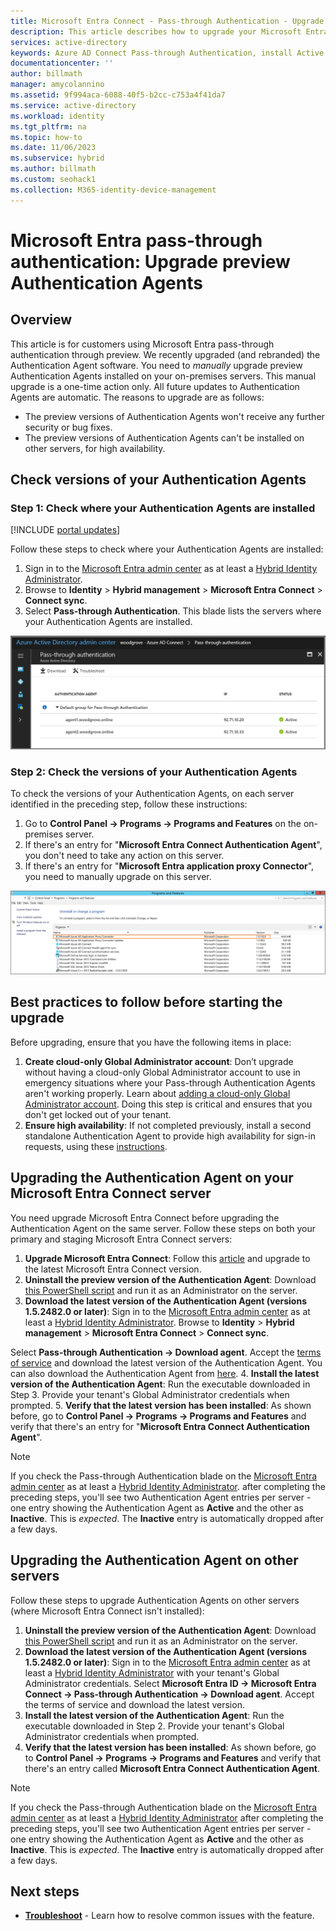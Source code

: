 ```yaml
---
title: Microsoft Entra Connect - Pass-through Authentication - Upgrade auth agents
description: This article describes how to upgrade your Microsoft Entra pass-through authentication configuration.
services: active-directory
keywords: Azure AD Connect Pass-through Authentication, install Active Directory, required components for Azure AD, SSO, Single Sign-on
documentationcenter: ''
author: billmath
manager: amycolannino
ms.assetid: 9f994aca-6088-40f5-b2cc-c753a4f41da7
ms.service: active-directory
ms.workload: identity
ms.tgt_pltfrm: na
ms.topic: how-to
ms.date: 11/06/2023
ms.subservice: hybrid
ms.author: billmath
ms.custom: seohack1
ms.collection: M365-identity-device-management
---
```


# Microsoft Entra pass-through authentication: Upgrade preview Authentication Agents

## Overview

This article is for customers using Microsoft Entra pass-through authentication through preview. We recently upgraded (and rebranded) the Authentication Agent software. You need to _manually_ upgrade preview Authentication Agents installed on your on-premises servers. This manual upgrade is a one-time action only. All future updates to Authentication Agents are automatic. The reasons to upgrade are as follows:

- The preview versions of Authentication Agents won't receive any further security or bug fixes.
- The preview versions of Authentication Agents can't be installed on other servers, for high availability.

## Check versions of your Authentication Agents

### Step 1: Check where your Authentication Agents are installed

[!INCLUDE [portal updates](~/includes/portal-update.md)]

Follow these steps to check where your Authentication Agents are installed:

1. Sign in to the [Microsoft Entra admin center](https://entra.microsoft.com) as at least a [Hybrid Identity Administrator](~/identity/role-based-access-control/permissions-reference.md#hybrid-identity-administrator).
2. Browse to **Identity** > **Hybrid management** > **Microsoft Entra Connect** > **Connect sync**.
4. Select **Pass-through Authentication**. This blade lists the servers where your Authentication Agents are installed.

![[Microsoft Entra admin center](https://entra.microsoft.com) - Pass-through Authentication blade](./media/how-to-connect-pta-upgrade-preview-authentication-agents/pta8.png)

### Step 2: Check the versions of your Authentication Agents

To check the versions of your Authentication Agents, on each server identified in the preceding step, follow these instructions:

1. Go to **Control Panel -> Programs -> Programs and Features** on the on-premises server.
2. If there's an entry for "**Microsoft Entra Connect Authentication Agent**", you don't need to take any action on this server.
3. If there's an entry for "**Microsoft Entra application proxy Connector**", you need to manually upgrade on this server.

![Preview version of Authentication Agent](./media/how-to-connect-pta-upgrade-preview-authentication-agents/pta6.png)

## Best practices to follow before starting the upgrade

Before upgrading, ensure that you have the following items in place:

1. **Create cloud-only Global Administrator account**: Don’t upgrade without having a cloud-only Global Administrator account to use in emergency situations where your Pass-through Authentication Agents aren't working properly. Learn about [adding a cloud-only Global Administrator account](~/fundamentals/add-users.md). Doing this step is critical and ensures that you don't get locked out of your tenant.
2. **Ensure high availability**: If not completed previously, install a second standalone Authentication Agent to provide high availability for sign-in requests, using these [instructions](how-to-connect-pta-quick-start.md#step-4-ensure-high-availability).

<a name='upgrading-the-authentication-agent-on-your-azure-ad-connect-server'></a>

## Upgrading the Authentication Agent on your Microsoft Entra Connect server

You need upgrade Microsoft Entra Connect before upgrading the Authentication Agent on the same server. Follow these steps on both your primary and staging Microsoft Entra Connect servers:

1. **Upgrade Microsoft Entra Connect**: Follow this [article](how-to-upgrade-previous-version.md) and upgrade to the latest Microsoft Entra Connect version.
2. **Uninstall the preview version of the Authentication Agent**: Download [this PowerShell script](https://aka.ms/rmpreviewagent) and run it as an Administrator on the server.
3. **Download the latest version of the Authentication Agent (versions 1.5.2482.0 or later)**: Sign in to the [Microsoft Entra admin center](https://entra.microsoft.com) as at least a [Hybrid Identity Administrator](~/identity/role-based-access-control/permissions-reference.md#hybrid-identity-administrator).  Browse to **Identity** > **Hybrid management** > **Microsoft Entra Connect** > **Connect sync**.

 Select **Pass-through Authentication -> Download agent**. Accept the [terms of service](https://aka.ms/authagenteula) and download the latest version of the Authentication Agent. You can also download the Authentication Agent from [here](https://aka.ms/getauthagent).
4. **Install the latest version of the Authentication Agent**: Run the executable downloaded in Step 3. Provide your tenant's Global Administrator credentials when prompted.
5. **Verify that the latest version has been installed**: As shown before, go to **Control Panel -> Programs -> Programs and Features** and verify that there's an entry for "**Microsoft Entra Connect Authentication Agent**".

> [!NOTE]
> If you check the Pass-through Authentication blade on the [Microsoft Entra admin center](https://entra.microsoft.com) as at least a [Hybrid Identity Administrator](~/identity/role-based-access-control/permissions-reference.md#hybrid-identity-administrator). after completing the preceding steps, you'll see two Authentication Agent entries per server - one entry showing the Authentication Agent as **Active** and the other as **Inactive**. This is _expected_. The **Inactive** entry is automatically dropped after a few days.

## Upgrading the Authentication Agent on other servers

Follow these steps to upgrade Authentication Agents on other servers (where Microsoft Entra Connect isn't installed):

1. **Uninstall the preview version of the Authentication Agent**: Download [this PowerShell script](https://aka.ms/rmpreviewagent) and run it as an Administrator on the server.
2. **Download the latest version of the Authentication Agent (versions 1.5.2482.0 or later)**: Sign in to the [Microsoft Entra admin center](https://entra.microsoft.com) as at least a [Hybrid Identity Administrator](~/identity/role-based-access-control/permissions-reference.md#hybrid-identity-administrator) with your tenant's Global Administrator credentials. Select **Microsoft Entra ID -> Microsoft Entra Connect -> Pass-through Authentication -> Download agent**. Accept the terms of service and download the latest version.
3. **Install the latest version of the Authentication Agent**: Run the executable downloaded in Step 2. Provide your tenant's Global Administrator credentials when prompted.
4. **Verify that the latest version has been installed**: As shown before, go to **Control Panel -> Programs -> Programs and Features** and verify that there's an entry called **Microsoft Entra Connect Authentication Agent**.

> [!NOTE]
> If you check the Pass-through Authentication blade on the [Microsoft Entra admin center](https://entra.microsoft.com) as at least a [Hybrid Identity Administrator](~/identity/role-based-access-control/permissions-reference.md#hybrid-identity-administrator) after completing the preceding steps, you'll see two Authentication Agent entries per server - one entry showing the Authentication Agent as **Active** and the other as **Inactive**. This is _expected_. The **Inactive** entry is automatically dropped after a few days.

## Next steps
- [**Troubleshoot**](tshoot-connect-pass-through-authentication.md) - Learn how to resolve common issues with the feature.
